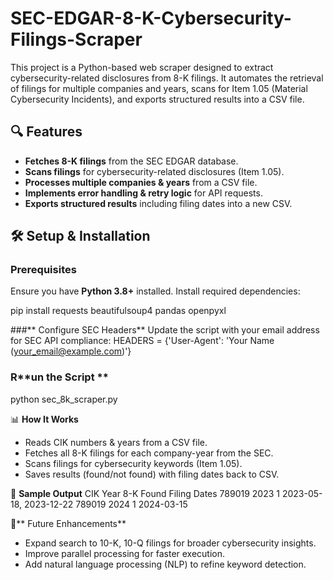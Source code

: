 # SEC-EDGAR-8-K-Cybersecurity-Filings-Scraper
This project is a Python-based web scraper designed to extract cybersecurity-related disclosures from 8-K filings. It automates the retrieval of filings for multiple companies and years, scans for Item 1.05 (Material Cybersecurity Incidents), and exports structured results into a CSV file.

## 🔍 Features
- **Fetches 8-K filings** from the SEC EDGAR database.
- **Scans filings** for cybersecurity-related disclosures (Item 1.05).
- **Processes multiple companies & years** from a CSV file.
- **Implements error handling & retry logic** for API requests.
- **Exports structured results** including filing dates into a new CSV.

## 🛠️ Setup & Installation
### Prerequisites
Ensure you have **Python 3.8+** installed. Install required dependencies:

pip install requests beautifulsoup4 pandas openpyxl

###** Configure SEC Headers**
Update the script with your email address for SEC API compliance:
HEADERS = {'User-Agent': 'Your Name (your_email@example.com)'}

### R**un the Script **
python sec_8k_scraper.py

📊 **How It Works**
* Reads CIK numbers & years from a CSV file.
* Fetches all 8-K filings for each company-year from the SEC.
* Scans filings for cybersecurity keywords (Item 1.05).
* Saves results (found/not found) with filing dates back to CSV.

📝 **Sample Output**
CIK	    Year	8-K Found	  Filing Dates
789019	2023	1	          2023-05-18, 2023-12-22
789019	2024	1         	2024-03-15

🚀** Future Enhancements**
* Expand search to 10-K, 10-Q filings for broader cybersecurity insights.
* Improve parallel processing for faster execution.
* Add natural language processing (NLP) to refine keyword detection.




